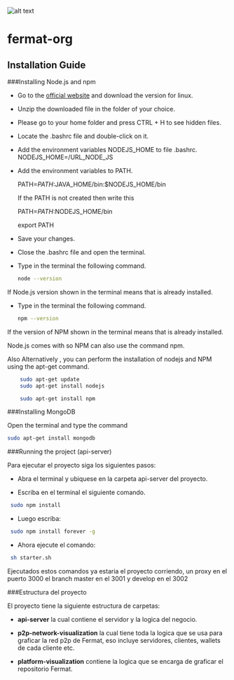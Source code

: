 ![alt text](https://github.com/bitDubai/media-kit/blob/master/Readme%20Image/Fermat%20Logotype/Fermat_Logo_3D.png "Fermat Logo")

# fermat-org

## Installation Guide

###Installing Node.js and npm

* Go to the [official website](https://nodejs.org/en/) and download the version for linux.

* Unzip the downloaded file in the folder of your choice.

* Please go to your home folder and press CTRL + H to see hidden files.

* Locate the .bashrc file and double-click on it.

* Add the environment variables NODEJS_HOME to file .bashrc.
	NODEJS_HOME=/URL_NODE_JS

* Add the environment variables to PATH.
	
	PATH=$PATH:$JAVA_HOME/bin:$NODEJS_HOME/bin

	If the PATH is not created then write this
	
	PATH=$PATH:$NODEJS_HOME/bin
	
	export PATH

* Save your changes.

* Close the .bashrc file and open the terminal.

* Type in the terminal the following command.

	```bash
	node --version
	```
If Node.js version shown in the terminal means that is already installed.

* Type in the terminal the following command.
	```bash
	npm --version
	```
If the version of NPM shown in the terminal means that is already installed.

Node.js comes with so NPM can also use the command npm.

Also Alternatively , you can perform the installation of nodejs and NPM using the apt-get command.
```bash
	sudo apt-get update
	sudo apt-get install nodejs
```

```bash
	sudo apt-get install npm
```
###Installing MongoDB

Open the terminal and type the command
```bash
sudo apt-get install mongodb
```

###Running the project (api-server)

Para ejecutar el proyecto siga los siguientes pasos:

* Abra el terminal y ubiquese en la carpeta api-server del proyecto.

* Escriba en el terminal el siguiente comando.
```bash
 sudo npm install
```
* Luego escriba:
```bash
 sudo npm install forever -g
```
* Ahora ejecute el comando:
```bash
 sh starter.sh
```
Ejecutados estos comandos ya estaria el proyecto corriendo, un proxy en el puerto 3000 el branch master en el 3001 y develop en el 3002 

###Estructura del proyecto

El proyecto tiene la siguiente estructura de carpetas:

* **api-server** la cual contiene el servidor y la logica del negocio.


* **p2p-network-visualization** la cual tiene toda la logica que se usa para graficar la red p2p de Fermat, eso incluye servidores, clientes, wallets de cada cliente etc.

* **platform-visualization** contiene la logica que se encarga de graficar el repositorio Fermat.
